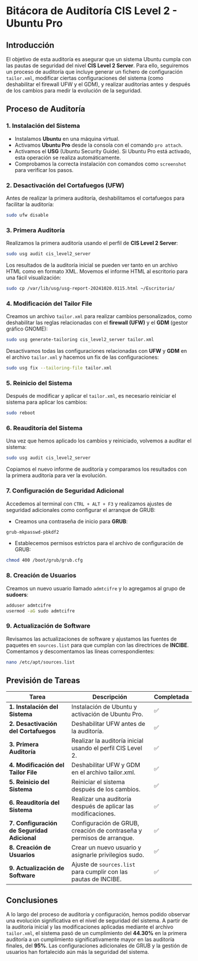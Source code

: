 
# Bitácora de Auditoría CIS Level 2 - Ubuntu Pro

## **Introducción**
El objetivo de esta auditoría es asegurar que un sistema Ubuntu cumpla con las pautas de seguridad del nivel **CIS Level 2 Server**. Para ello, seguiremos un proceso de auditoría que incluye generar un fichero de configuración `tailor.xml`, modificar ciertas configuraciones del sistema (como deshabilitar el firewall UFW y el GDM), y realizar auditorías antes y después de los cambios para medir la evolución de la seguridad.

## **Proceso de Auditoría**

### 1. **Instalación del Sistema**
- Instalamos **Ubuntu** en una máquina virtual.
- Activamos **Ubuntu Pro** desde la consola con el comando `pro attach`.
- Activamos el **USG** (Ubuntu Security Guide). Si Ubuntu Pro está activado, esta operación se realiza automáticamente.
- Comprobamos la correcta instalación con comandos como `screenshot` para verificar los pasos.

### 2. **Desactivación del Cortafuegos (UFW)**
Antes de realizar la primera auditoría, deshabilitamos el cortafuegos para facilitar la auditoría:
```bash
sudo ufw disable
```

### 3. **Primera Auditoría**
Realizamos la primera auditoría usando el perfil de **CIS Level 2 Server**:
```bash
sudo usg audit cis_level2_server
```
Los resultados de la auditoría inicial se pueden ver tanto en un archivo HTML como en formato XML. Movemos el informe HTML al escritorio para una fácil visualización:
```bash
sudo cp /var/lib/usg/usg-report-20241020.0115.html ~/Escritorio/
```

### 4. **Modificación del Tailor File**
Creamos un archivo `tailor.xml` para realizar cambios personalizados, como deshabilitar las reglas relacionadas con el **firewall (UFW)** y el **GDM** (gestor gráfico GNOME):
```bash
sudo usg generate-tailoring cis_level2_server tailor.xml
```
Desactivamos todas las configuraciones relacionadas con **UFW** y **GDM** en el archivo `tailor.xml` y hacemos un fix de las configuraciones:
```bash
sudo usg fix --tailoring-file tailor.xml
```

### 5. **Reinicio del Sistema**
Después de modificar y aplicar el `tailor.xml`, es necesario reiniciar el sistema para aplicar los cambios:
```bash
sudo reboot
```

### 6. **Reauditoría del Sistema**
Una vez que hemos aplicado los cambios y reiniciado, volvemos a auditar el sistema:
```bash
sudo usg audit cis_level2_server
```
Copiamos el nuevo informe de auditoría y comparamos los resultados con la primera auditoría para ver la evolución.

### 7. **Configuración de Seguridad Adicional**
Accedemos al terminal con `CTRL + ALT + F3` y realizamos ajustes de seguridad adicionales como configurar el arranque de GRUB:
- Creamos una contraseña de inicio para **GRUB**:
```bash
grub-mkpasswd-pbkdf2
```
- Establecemos permisos estrictos para el archivo de configuración de GRUB:
```bash
chmod 400 /boot/grub/grub.cfg
```

### 8. **Creación de Usuarios**
Creamos un nuevo usuario llamado `admtcifre` y lo agregamos al grupo de **sudoers**:
```bash
adduser admtcifre
usermod -aG sudo admtcifre
```

### 9. **Actualización de Software**
Revisamos las actualizaciones de software y ajustamos las fuentes de paquetes en `sources.list` para que cumplan con las directrices de **INCIBE**. Comentamos y descomentamos las líneas correspondientes:
```bash
nano /etc/apt/sources.list
```

## **Previsión de Tareas**

| Tarea | Descripción | Completada |
|-------|-------------|------------|
| **1. Instalación del Sistema** | Instalación de Ubuntu y activación de Ubuntu Pro. | ✅ |
| **2. Desactivación del Cortafuegos** | Deshabilitar UFW antes de la auditoría. | ✅ |
| **3. Primera Auditoría** | Realizar la auditoría inicial usando el perfil CIS Level 2. | ✅ |
| **4. Modificación del Tailor File** | Deshabilitar UFW y GDM en el archivo tailor.xml. | ✅ |
| **5. Reinicio del Sistema** | Reiniciar el sistema después de los cambios. | ✅ |
| **6. Reauditoría del Sistema** | Realizar una auditoría después de aplicar las modificaciones. | ✅ |
| **7. Configuración de Seguridad Adicional** | Configuración de GRUB, creación de contraseña y permisos de arranque. | ✅ |
| **8. Creación de Usuarios** | Crear un nuevo usuario y asignarle privilegios sudo. | ✅ |
| **9. Actualización de Software** | Ajuste de `sources.list` para cumplir con las pautas de INCIBE. | ✅ |

## **Conclusiones**
A lo largo del proceso de auditoría y configuración, hemos podido observar una evolución significativa en el nivel de seguridad del sistema. A partir de la auditoría inicial y las modificaciones aplicadas mediante el archivo `tailor.xml`, el sistema pasó de un cumplimiento del **44.30%** en la primera auditoría a un cumplimiento significativamente mayor en las auditoría finales, del **95%**. Las configuraciones adicionales de GRUB y la gestión de usuarios han fortalecido aún más la seguridad del sistema.
